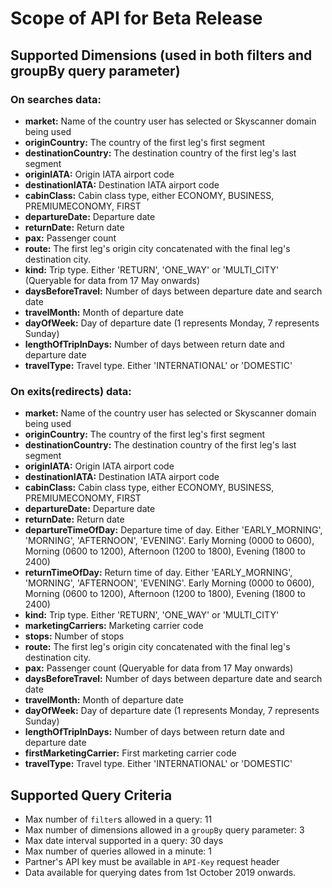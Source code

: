 # Scope of API for Beta Release

## Supported Dimensions (used in both filters and groupBy query parameter)

### On searches data: 
- **market:** Name of the country user has selected or Skyscanner domain being used
- **originCountry:** The country of the first leg's first segment
- **destinationCountry:** The destination country of the first leg's last segment
- **originIATA:** Origin IATA airport code
- **destinationIATA:** Destination IATA airport code
- **cabinClass:** Cabin class type, either ECONOMY, BUSINESS, PREMIUMECONOMY, FIRST
- **departureDate:** Departure date
- **returnDate:** Return date
- **pax:** Passenger count
- **route:** The first leg's origin city concatenated with the final leg's destination city.
- **kind:** Trip type. Either 'RETURN', 'ONE_WAY' or 'MULTI_CITY'
(Queryable for data from 17 May onwards)
- **daysBeforeTravel:** Number of days between departure date and search date
- **travelMonth:** Month of departure date
- **dayOfWeek:** Day of departure date (1 represents Monday, 7 represents Sunday)
- **lengthOfTripInDays:** Number of days between return date and departure date
- **travelType:** Travel type. Either 'INTERNATIONAL' or 'DOMESTIC'


### On exits(**redirects**) data:
- **market:** Name of the country user has selected or Skyscanner domain being used
- **originCountry:** The country of the first leg's first segment
- **destinationCountry:** The destination country of the first leg's last segment
- **originIATA:** Origin IATA airport code
- **destinationIATA:** Destination IATA airport code
- **cabinClass:** Cabin class type, either ECONOMY, BUSINESS, PREMIUMECONOMY, FIRST
- **departureDate:** Departure date
- **returnDate:** Return date
- **departureTimeOfDay:** Departure time of day. Either 'EARLY_MORNING', 'MORNING', 'AFTERNOON', 'EVENING'. Early Morning (0000 to 0600), Morning (0600 to 1200), Afternoon (1200 to 1800), Evening (1800 to 2400)
- **returnTimeOfDay:** Return time of day. Either 'EARLY_MORNING', 'MORNING', 'AFTERNOON', 'EVENING'. Early Morning (0000 to 0600), Morning (0600 to 1200), Afternoon (1200 to 1800), Evening (1800 to 2400)
- **kind:** Trip type. Either 'RETURN', 'ONE_WAY' or 'MULTI_CITY'
- **marketingCarriers:** Marketing carrier code
- **stops:** Number of stops
- **route:** The first leg's origin city concatenated with the final leg's destination city.
- **pax:** Passenger count
(Queryable for data from 17 May onwards)
- **daysBeforeTravel:** Number of days between departure date and search date
- **travelMonth:** Month of departure date
- **dayOfWeek:** Day of departure date (1 represents Monday, 7 represents Sunday)
- **lengthOfTripInDays:** Number of days between return date and departure date
- **firstMarketingCarrier:** First marketing carrier code
- **travelType:** Travel type. Either 'INTERNATIONAL' or 'DOMESTIC'



## Supported Query Criteria 
-	Max number of `filter`s allowed in a query: 11
-	Max number of dimensions allowed in a `groupBy` query parameter: 3
-	Max date interval supported in a query: 30 days
-	Max number of queries allowed in a minute: 1
-	Partner's API key must be available in `API-Key` request header
-	Data available for querying dates from 1st October 2019 onwards.
